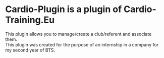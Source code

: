 <h1>Cardio-Plugin is a plugin of Cardio-Training.Eu</h1>
<p>This plugin allows you to manage/create a club/referent and associate them.<br>
This plugin was created for the purpose of an internship in a company for my second year of BTS.</p>